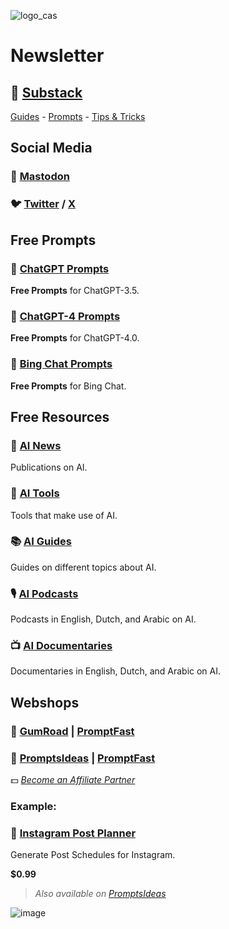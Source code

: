 ![logo_cas](https://github.com/ai-update/ai-update/assets/146363448/c3528d60-caa2-42c3-b0dd-7a4b558b0bdb)

# Newsletter

## 📨 **[Substack](https://aiupdate.substack.com)**

[Guides](https://aiupdate.substack.com/p/chatgpt-explained-everything-you) - [Prompts](https://aiupdate.substack.com/p/free-prompt-collections-for-chatgpt) - [Tips & Tricks](https://aiupdate.substack.com/p/chatgpts-self-enhancement-automatic)

## Social Media

### 🦣 **[Mastodon](https://infosec.exchange/casvanvliet)**

### 🐦 **[Twitter](https://twitter.com/promptfast) / [X](https://twitter.com/promptfast)**

## Free Prompts

### 💬 [ChatGPT Prompts](https://github.com/cas-van-vliet/chatgpt-prompts)

**Free Prompts** for ChatGPT-3.5.

### 💬 [ChatGPT-4 Prompts](https://github.com/cas-van-vliet/chatgpt-4-prompts)

**Free Prompts** for ChatGPT-4.0.

### 💬 [Bing Chat Prompts](https://github.com/cas-van-vliet/bing-chat-prompts)

**Free Prompts** for Bing Chat.

## Free Resources

### 📰 [AI News](https://github.com/cas-van-vliet/ai-news)

Publications on AI.

### 🔧 [AI Tools](https://github.com/cas-van-vliet/ai-tools)

Tools that make use of AI.

### 📚 [AI Guides](https://github.com/cas-van-vliet/ai-guides)

Guides on different topics about AI.

### 🎙️ [AI Podcasts](https://github.com/cas-van-vliet/ai-podcasts)

Podcasts in English, Dutch, and Arabic on AI.

### 📺 [AI Documentaries](https://github.com/cas-van-vliet/ai-documentaries)

Documentaries in English, Dutch, and Arabic on AI.

## Webshops

### 🏪 **[GumRoad](https://promptfast.gumroad.com) | [PromptFast](https://promptfast.gumroad.com)**

### 🏪 **[PromptsIdeas](https://promptsideas.com/profile/promptfast)** | **[PromptFast](https://promptsideas.com/profile/promptfast)** 

💵 _[Become an Affiliate Partner](https://promptfast.gumroad.com/affiliates)_

### Example:

### 📸 [Instagram Post Planner](https://promptfast.gumroad.com/l/instagram-post-planner)

Generate Post Schedules for Instagram.

**$0.99**

> _Also available on [PromptsIdeas](https://promptsideas.com/prompt/instagram-post-planner)_

![image](https://github.com/cas-van-vliet/cas-van-vliet/assets/146363448/0b5945b3-29cb-4685-9692-b592c2bfd16b)

<!---
cas-van-vliet/cas-van-vliet is a ✨ special ✨ repository because its `README.md` (this file) appears on your GitHub profile.
You can click the Preview link to take a look at your changes.
--->
